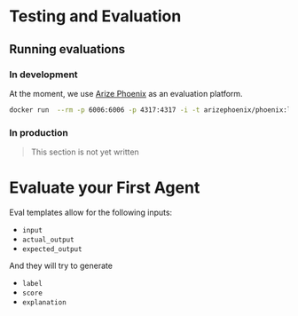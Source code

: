 # Testing and Evaluation


## Running evaluations 

### In development

At the moment, we use [Arize Phoenix](https://phoenix.arize.com/) as an evaluation platform. 


```sh
docker run  --rm -p 6006:6006 -p 4317:4317 -i -t arizephoenix/phoenix:latest
```

### In production

> This section is not yet written



# Evaluate your First Agent

Eval templates allow for the following inputs:

* `input`
* `actual_output`
* `expected_output`

And they will try to generate

* `label`
* `score`
* `explanation`
